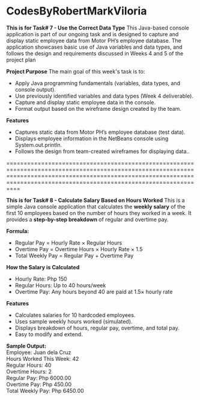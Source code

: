 # CodesByRobertMarkViloria
**This is for Task# 7 - Use the Correct Data Type**
This Java-based console application is part of our ongoing task and is designed to capture and display static employee data from Motor PH’s employee database. The application showcases basic use of Java variables and data types, and follows the design and requirements discussed in Weeks 4 and 5 of the project plan

**Project Purpose**
The main goal of this week's task is to:
- Apply Java programming fundamentals (variables, data types, and console output).
- Use previously identified variables and data types (Week 4 deliverable).
- Capture and display static employee data in the console.
- Format output based on the wireframe design created by the team.

**Features**
- Captures static data from Motor PH’s employee database (test data).
- Displays employee information in the NetBeans console using System.out.println.
- Follows the design from team-created wireframes for displaying data..

============================================================================================================================================================================================================================

**This is for Task# 8 - Calculate Salary Based on Hours Worked**
This is a simple Java console application that calculates the **weekly salary** of the first 10 employees based on the number of hours they worked in a week. It provides a **step-by-step breakdown** of regular and overtime pay.

**Formula:**
- Regular Pay = Hourly Rate × Regular Hours
- Overtime Pay = Overtime Hours × Hourly Rate × 1.5
- Total Weekly Pay = Regular Pay + Overtime Pay

**How the Salary is Calculated**
- Hourly Rate: Php 150
- Regular Hours: Up to 40 hours/week
- Overtime Pay: Any hours beyond 40 are paid at 1.5× hourly rate

**Features**
- Calculates salaries for 10 hardcoded employees.
- Uses sample weekly hours worked (simulated).
- Displays breakdown of hours, regular pay, overtime, and total pay.
- Easy to modify and extend.

**Sample Output:**<br />
Employee: Juan dela Cruz<br />
Hours Worked This Week: 42<br />
Regular Hours: 40<br />
Overtime Hours: 2<br />
Regular Pay: Php 6000.00<br />
Overtime Pay: Php 450.00<br />
Total Weekly Pay: Php 6450.00<br />
